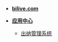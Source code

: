 - [**bilive.com**](https://www.bilive.com)
- [**应用中心**](/)

  - [出纳管理系统](/4d8d54b7f3e84f99a63aa7e656559fc1/main)

